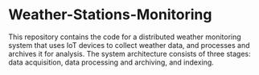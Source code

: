 # Weather-Stations-Monitoring
This repository contains the code for a distributed weather monitoring system that uses IoT devices to collect weather data, and processes and archives it for analysis. The system architecture consists of three stages: data acquisition, data processing and archiving, and indexing.
